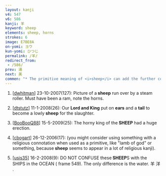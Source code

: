 ```yaml
---
layout: kanji
v4: 547
v6: 586
kanji: 羊
keyword: sheep
elements: sheep, horns
strokes: 6
image: E7BE8A
on-yomi: ヨウ
kun-yomi: ひつじ
permalink: /羊/
redirect_from:
 - /586/
prev: 湯
next: 美
commen: "* The primitive meaning of <i>sheep</i> can add the further connotations given in the following frame. As we saw with the <i>cow</i>, the &quot;tail&quot; is cut off when it is set immediately over another element: ⺷. Note the change in stroke order, as exemplified in the following frame."
---
```


1) [<a href="http://kanji.koohii.com/profile/dwhitman">dwhitman</a>] 23-10-2007(127): Picture of a<strong> sheep</strong> run over by a steam roller. Must have been a ram, note the horns.

2) [<a href="http://kanji.koohii.com/profile/dtstutz">dtstutz</a>] 11-1-2008(26): Our <strong>Lord and King</strong> put on <strong>ears</strong> and a <strong>tail</strong> to become a lowly<strong> sheep</strong> for the slaughter.

3) [<a href="http://kanji.koohii.com/profile/BooBooQ88">BooBooQ88</a>] 15-5-2009(25): The horny king of the<strong> SHEEP</strong> had a huge erection.

4) [<a href="http://kanji.koohii.com/profile/cbogart">cbogart</a>] 26-12-2006(17): (you might consider using something with a religious connotation when used as a primitive, like &quot;lamb of god&quot; or something, because<strong> sheep</strong> seems to appear in a lot of religious kanji).

5) [<a href="http://kanji.koohii.com/profile/usis35">usis35</a>] 16-2-2008(9): DO NOT CONFUSE these<strong> SHEEP</strong>S with the SHIPS in the OCEAN ( frame 549). The only difference is the water. 羊 洋 .

